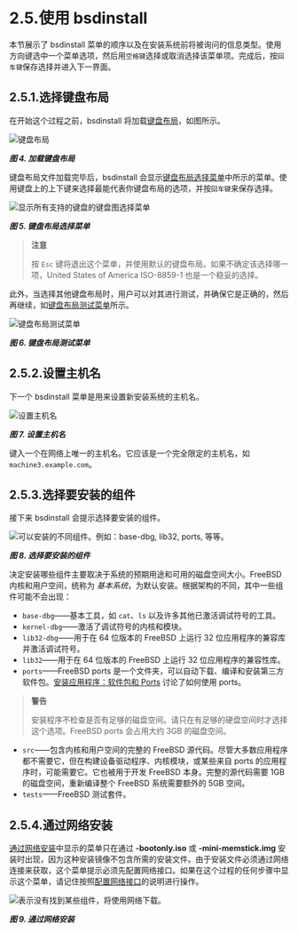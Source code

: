 # 2.5.使用 bsdinstall

本节展示了 bsdinstall 菜单的顺序以及在安装系统前将被询问的信息类型。使用方向键选中一个菜单选项，然后用`空格键`选择或取消选择该菜单项。完成后，按`回车键`保存选择并进入下一界面。

## 2.5.1.选择键盘布局

在开始这个过程之前，bsdinstall 将加载[键盘布局](https://docs.freebsd.org/en/books/handbook/bsdinstall/#bsdinstall-keymap-loading)，如图所示。

![键盘布局](../.gitbook/assets/4.png)

_**图 4. 加载键盘布局**_

键盘布局文件加载完毕后，bsdinstall 会显示[键盘布局选择菜单](https://docs.freebsd.org/en/books/handbook/bsdinstall/#bsdinstall-keymap-10)中所示的菜单。使用键盘上的上下键来选择最能代表你键盘布局的选项，并按`回车键`来保存选择。

![显示所有支持的键盘的键盘图选择菜单](../.gitbook/assets/5.png)

_**图 5. 键盘布局选择菜单**_

> **注意**
>
> 按 `Esc` 键将退出这个菜单，并使用默认的键盘布局。如果不确定该选择哪一项，United States of America ISO-8859-1 也是一个稳妥的选择。

此外，当选择其他键盘布局时，用户可以对其进行测试，并确保它是正确的，然后再继续，如[键盘布局测试菜单](https://docs.freebsd.org/en/books/handbook/bsdinstall/#bsdinstall-keymap-testing)所示。

![键盘布局测试菜单](../.gitbook/assets/6.png)

_**图 6. 键盘布局测试菜单**_

## 2.5.2.设置主机名

下一个 bsdinstall 菜单是用来设置新安装系统的主机名。

![设置主机名](../.gitbook/assets/7.png)

_**图 7. 设置主机名**_

键入一个在网络上唯一的主机名。它应该是一个完全限定的主机名，如 `machine3.example.com`。

## 2.5.3.选择要安装的组件

接下来 bsdinstall 会提示选择要安装的组件。

![可以安装的不同组件。例如：base-dbg, lib32, ports, 等等。](../.gitbook/assets/8.png)

_**图 8. 选择要安装的组件**_

决定安装哪些组件主要取决于系统的预期用途和可用的磁盘空间大小。FreeBSD 内核和用户空间，统称为 _基本系统_，为默认安装。根据架构的不同，其中一些组件可能不会出现：

* `base-dbg`——基本工具，如 `cat`、`ls` 以及许多其他已激活调试符号的工具。
* `kernel-dbg`——激活了调试符号的内核和模块。
* `lib32-dbg`——用于在 64 位版本的 FreeBSD 上运行 32 位应用程序的兼容库并激活调试符号。
* `lib32`——用于在 64 位版本的 FreeBSD 上运行 32 位应用程序的兼容性库。
* `ports`——FreeBSD ports 是一个文件夹，可以自动下载、编译和安装第三方软件包。[安装应用程序：软件包和 Ports](https://docs.freebsd.org/en/books/handbook/ports/index.html#ports) 讨论了如何使用 ports。

> **警告**
>
> 安装程序不检查是否有足够的磁盘空间。请只在有足够的硬盘空间时才选择这个选项。FreeBSD ports 会占用大约 3GB 的磁盘空间。

* `src`——包含内核和用户空间的完整的 FreeBSD 源代码。尽管大多数应用程序都不需要它，但在构建设备驱动程序、内核模块，或某些来自 ports 的应用程序时，可能需要它。它也被用于开发 FreeBSD 本身。完整的源代码需要 1GB 的磁盘空间，重新编译整个 FreeBSD 系统需要额外的 5GB 空间。
* `tests`——FreeBSD 测试套件。

## 2.5.4.通过网络安装

[通过网络安装](https://docs.freebsd.org/en/books/handbook/bsdinstall/#bsdinstall-netinstall-notify)中显示的菜单只在通过 **-bootonly.iso** 或 **-mini-memstick.img** 安装时出现，因为这种安装镜像不包含所需的安装文件。由于安装文件必须通过网络连接来获取，这个菜单提示必须先配置网络接口。如果在这个过程的任何步骤中显示这个菜单，请记住按照[配置网络接口](https://docs.freebsd.org/en/books/handbook/bsdinstall/#bsdinstall-config-network-dev)的说明进行操作。

![表示没有找到某些组件，将使用网络下载。](../.gitbook/assets/9.png)

_**图 9. 通过网络安装**_

